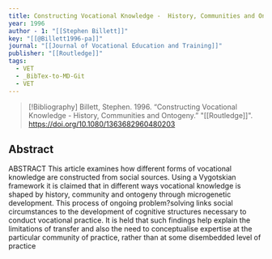 ```yaml
---
title: Constructing Vocational Knowledge -  History, Communities and Ontogeny
year: 1996
author - 1: "[[Stephen Billett]]"
key: "[[@Billett1996-pa]]"
journal: "[[Journal of Vocational Education and Training]]"
publisher: "[[Routledge]]"
tags:
  - VET
  - _BibTex-to-MD-Git
  - VET
---
```


> [!Bibliography]
> Billett, Stephen. 1996. “Constructing Vocational Knowledge -  History, Communities and Ontogeny.” "[[Routledge]]". https://doi.org/10.1080/1363682960480203

## Abstract
ABSTRACT This article examines how different forms of vocational knowledge are constructed from social sources. Using a Vygotskian framework it is claimed that in different ways vocational knowledge is shaped by history, community and ontogeny through microgenetic development. This process of ongoing problem?solving links social circumstances to the development of cognitive structures necessary to conduct vocational practice. It is held that such findings help explain the limitations of transfer and also the need to conceptualise expertise at the particular community of practice, rather than at some disembedded level of practice